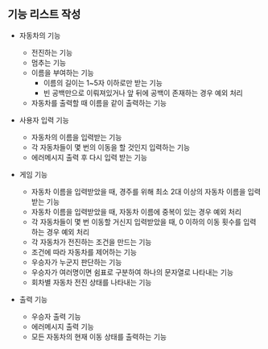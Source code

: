 ## 기능 리스트 작성

- 자동차의 기능
  + 전진하는 기능
  + 멈추는 기능
  + 이름을 부여하는 기능
    * 이름의 길이는 1~5자 이하로만 받는 기능
    * 빈 공백만으로 이뤄져있거나 앞 뒤에 공백이 존재하는 경우 예외 처리
  + 자동차를 출력할 때 이름을 같이 출력하는 기능

- 사용자 입력 기능
  + 자동차의 이름을 입력받는 기능
  + 각 자동차들이 몇 번의 이동을 할 것인지 입력하는 기능
  + 에러메시지 출력 후 다시 입력 받는 기능
  
- 게임 기능
  + 자동차 이름을 입력받았을 때, 경주를 위해 최소 2대 이상의 자동차 이름을 입력받는 기능
  + 자동차 이름을 입력받았을 때, 자동차 이름에 중복이 있는 경우 예외 처리
  + 각 자동차들이 몇 번 이동할 거신지 입력받았을 때, 0 이하의 이동 횟수를 입력하는 경우 예외 처리
  + 각 자동차가 전진하는 조건을 만드는 기능
  + 조건에 따라 자동차를 제어하는 기능
  + 우승자가 누군지 판단하는 기능
  + 우승자가 여러명이면 쉼표로 구분하여 하나의 문자열로 나타내는 기능
  + 회차별 자동차 전진 상태를 나타내는 기능
    
- 출력 기능
  + 우승자 출력 기능
  + 에러메시지 출력 기능
  + 모든 자동차의 현재 이동 상태를 출력하는 기능
